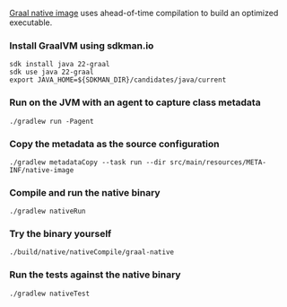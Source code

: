 [Graal native image][] uses ahead-of-time compilation to build an optimized executable.

### Install GraalVM using sdkman.io

```console
sdk install java 22-graal
sdk use java 22-graal
export JAVA_HOME=${SDKMAN_DIR}/candidates/java/current
```

### Run on the JVM with an agent to capture class metadata

```console
./gradlew run -Pagent
```

### Copy the metadata as the source configuration

```console
./gradlew metadataCopy --task run --dir src/main/resources/META-INF/native-image
```

### Compile and run the native binary

```console
./gradlew nativeRun
```

### Try the binary yourself

```console
./build/native/nativeCompile/graal-native
```

### Run the tests against the native binary

```console
./gradlew nativeTest
```

[Graal native image]: https://www.graalvm.org/22.0/reference-manual/native-image
